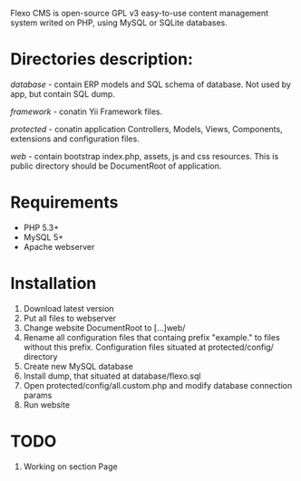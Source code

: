 Flexo CMS is open-source GPL v3 easy-to-use content management system writed on PHP, using MySQL or SQLite databases.

Directories description:
========================

*database* - contain ERP models and SQL schema of database. Not used by app, but contain SQL dump.

*framework* - conatin Yii Framework files.

*protected* - conatin application Controllers, Models, Views, Components, extensions and configuration files.

*web* - contain bootstrap index.php, assets, js and css resources. This is public directory should be DocumentRoot of application.

Requirements
============

* PHP 5.3+
* MySQL 5+
* Apache webserver

Installation
============

1. Download latest version
2. Put all files to webserver
3. Change website DocumentRoot to [...]web/
4. Rename all configuration files that containg prefix "example." to files without this prefix. Configuration files situated at protected/config/ directory
5. Create new MySQL database
6. Install dump, that situated at database/flexo.sql
7. Open protected/config/all.custom.php and modify database connection params
8. Run website

TODO
====

1. Working on section Page


